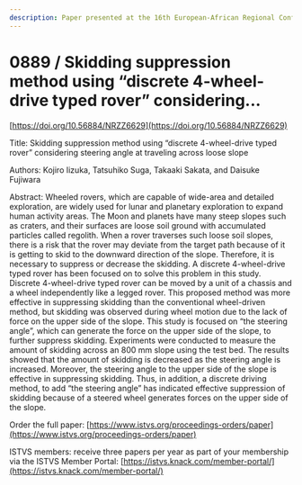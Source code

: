 ```yaml
---
description: Paper presented at the 16th European-African Regional Conference of the ISTVS
---
```


# 0889 / Skidding suppression method using “discrete 4-wheel-drive typed rover” considering...

[https://doi.org/10.56884/NRZZ6629](https://doi.org/10.56884/NRZZ6629)

Title: Skidding suppression method using “discrete 4-wheel-drive typed rover” considering steering angle at traveling across loose slope

Authors: Kojiro Iizuka, Tatsuhiko Suga, Takaaki Sakata, and Daisuke Fujiwara

Abstract: Wheeled rovers, which are capable of wide-area and detailed exploration, are widely used for lunar and planetary exploration to expand human activity areas. The Moon and planets have many steep slopes such as craters, and their surfaces are loose soil ground with accumulated particles called regolith. When a rover traverses such loose soil slopes, there is a risk that the rover may deviate from the target path because of it is getting to skid to the downward direction of the slope. Therefore, it is necessary to suppress or decrease the skidding. A discrete 4-wheel-drive typed rover has been focused on to solve this problem in this study. Discrete 4-wheel-drive typed rover can be moved by a unit of a chassis and a wheel independently like a legged rover. This proposed method was more effective in suppressing skidding than the conventional wheel-driven method, but skidding was observed during wheel motion due to the lack of force on the upper side of the slope. This study is focused on “the steering angle”, which can generate the force on the upper side of the slope, to further suppress skidding. Experiments were conducted to measure the amount of skidding across an 800 mm slope using the test bed. The results showed that the amount of skidding is decreased as the steering angle is increased. Moreover, the steering angle to the upper side of the slope is effective in suppressing skidding. Thus, in addition, a discrete driving method, to add “the steering angle” has indicated effective suppression of skidding because of a steered wheel generates forces on the upper side of the slope.

Order the full paper: [https://www.istvs.org/proceedings-orders/paper](https://www.istvs.org/proceedings-orders/paper)

ISTVS members: receive three papers per year as part of your membership via the ISTVS Member Portal: [https://istvs.knack.com/member-portal/](https://istvs.knack.com/member-portal/)

